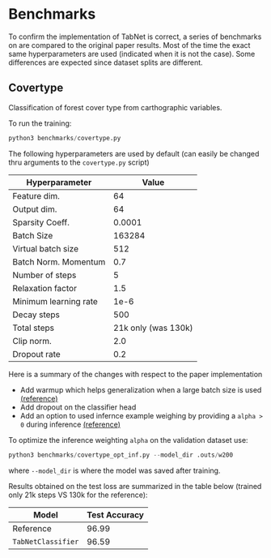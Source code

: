 # Benchmarks

To confirm the implementation of TabNet is correct, a series of benchmarks on are compared to the original paper results. Most of the time the exact same hyperparameters are used (indicated when it is not the case). Some differences are expected since dataset splits are different.

## Covertype

Classification of forest cover type from carthographic variables.

To run the training:

```python
python3 benchmarks/covertype.py
```

The following hyperparameters are used by default (can easily be changed thru arguments to the `covertype.py` script)

| Hyperparameter | Value |
| -------------- | ----- |
| Feature dim.   | 64    |
| Output dim.    | 64    |
| Sparsity Coeff.| 0.0001|
| Batch Size     | 163284|
| Virtual batch size | 512 |
| Batch Norm. Momentum | 0.7 |
| Number of steps | 5 |
| Relaxation factor | 1.5 |
| Minimum learning rate  | 1e-6|
| Decay steps | 500 |
| Total steps | 21k only (was 130k) |
| Clip norm. | 2.0 |
| Dropout rate | 0.2 |


Here is a summary of the changes with respect to the paper implementation

- Add warmup which helps generalization when a large batch size is used [(reference)](https://arxiv.org/abs/1906.03548)
- Add dropout on the classifier head
- Add an option to used infernce example weighing by providing a `alpha > 0` during inference [(reference)](https://arxiv.org/abs/1906.03548)

To optimize the inference weighting `alpha` on the validation dataset use:

```python
python3 benchmarks/covertype_opt_inf.py --model_dir .outs/w200
```

where `--model_dir` is where the model was saved after training.

Results obtained on the test loss are summarized in the table below (trained only 21k steps VS 130k for the reference):

| Model | Test Accuracy |
| -- | -- |
| Reference | 96.99 |
| `TabNetClassifier` |  96.59 |



